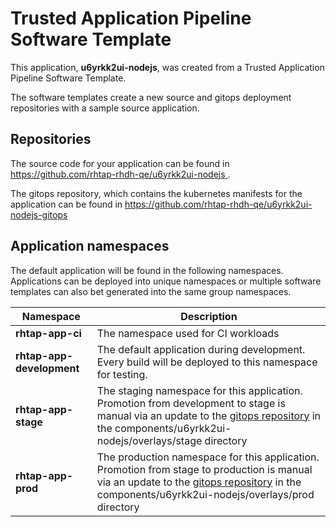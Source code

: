 # Trusted Application Pipeline Software Template

This application, **u6yrkk2ui-nodejs**, was created from a Trusted Application Pipeline Software Template.

The software templates create a new source and gitops deployment repositories with a sample source application. 

## Repositories

The source code for your application can be found in [https://github.com/rhtap-rhdh-qe/u6yrkk2ui-nodejs ](https://github.com/rhtap-rhdh-qe/u6yrkk2ui-nodejs ).
 
The gitops repository, which contains the kubernetes manifests for the application can be found in 
[https://github.com/rhtap-rhdh-qe/u6yrkk2ui-nodejs-gitops ](https://github.com/rhtap-rhdh-qe/u6yrkk2ui-nodejs-gitops ) 

## Application namespaces 

The default application will be found in the following namespaces. Applications can be deployed into unique namespaces or multiple software templates can also bet generated into the same group namespaces.  

|  Namespace   |  Description   |  
| -------- | -------- |
| **rhtap-app-ci** | The namespace used for CI workloads |
| **rhtap-app-development** | The default application during development. Every build will be deployed to this namespace for testing. |
| **rhtap-app-stage** | The staging namespace for this application. Promotion from development to stage is manual via an update to the [gitops repository](https://github.com/rhtap-rhdh-qe/u6yrkk2ui-nodejs-gitops ) in the components/u6yrkk2ui-nodejs/overlays/stage directory |
| **rhtap-app-prod** | The production namespace for this application. Promotion from stage to production is manual via an update to the [gitops repository](https://github.com/rhtap-rhdh-qe/u6yrkk2ui-nodejs-gitops ) in the components/u6yrkk2ui-nodejs/overlays/prod directory |